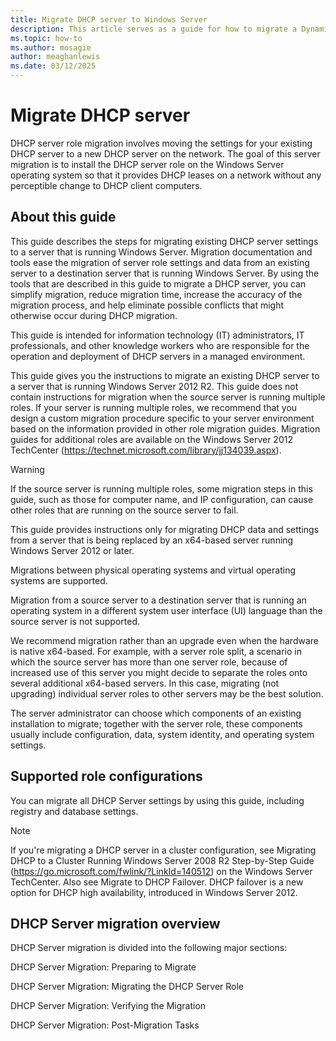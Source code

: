 ```yaml
---
title: Migrate DHCP server to Windows Server
description: This article serves as a guide for how to migrate a Dynamic Host Configuration Protocol (DHCP) in Windows Server.
ms.topic: how-to
ms.author: mosagie
author: meaghanlewis
ms.date: 03/12/2025
---
```


# Migrate DHCP server

DHCP server role migration involves moving the settings for your existing DHCP server to a new DHCP server on the network. The goal of this server migration is to install the DHCP server role on the Windows Server operating system so that it provides DHCP leases on a network without any perceptible change to DHCP client computers.

## About this guide

This guide describes the steps for migrating existing DHCP server settings to a server that is running Windows Server. Migration documentation and tools ease the migration of server role settings and data from an existing server to a destination server that is running Windows Server. By using the tools that are described in this guide to migrate a DHCP server, you can simplify migration, reduce migration time, increase the accuracy of the migration process, and help eliminate possible conflicts that might otherwise occur during DHCP migration.

This guide is intended for information technology (IT) administrators, IT professionals, and other knowledge workers who are responsible for the operation and deployment of DHCP servers in a managed environment.

This guide gives you the instructions to migrate an existing DHCP server to a server that is running Windows Server 2012 R2. This guide does not contain instructions for migration when the source server is running multiple roles. If your server is running multiple roles, we recommend that you design a custom migration procedure specific to your server environment based on the information provided in other role migration guides. Migration guides for additional roles are available on the Windows Server 2012 TechCenter (https://technet.microsoft.com/library/jj134039.aspx).

>[!WARNING]
>If the source server is running multiple roles, some migration steps in this guide, such as those for computer name, and IP configuration, can cause other roles that are running on the source server to fail.

This guide provides instructions only for migrating DHCP data and settings from a server that is being replaced by an x64-based server running Windows Server 2012 or later.

Migrations between physical operating systems and virtual operating systems are supported.

Migration from a source server to a destination server that is running an operating system in a different system user interface (UI) language than the source server is not supported.

We recommend migration rather than an upgrade even when the hardware is native x64-based. For example, with a server role split, a scenario in which the source server has more than one server role, because of increased use of this server you might decide to separate the roles onto several additional x64-based servers. In this case, migrating (not upgrading) individual server roles to other servers may be the best solution.

The server administrator can choose which components of an existing installation to migrate; together with the server role, these components usually include configuration, data, system identity, and operating system settings.

## Supported role configurations

You can migrate all DHCP Server settings by using this guide, including registry and database settings.

>[!NOTE]
>If you're migrating a DHCP server in a cluster configuration, see Migrating DHCP to a Cluster Running Windows Server 2008 R2 Step-by-Step Guide (https://go.microsoft.com/fwlink/?LinkId=140512) on the Windows Server TechCenter. Also see Migrate to DHCP Failover. DHCP failover is a new option for DHCP high availability, introduced in Windows Server 2012.

## DHCP Server migration overview

DHCP Server migration is divided into the following major sections:

DHCP Server Migration: Preparing to Migrate

DHCP Server Migration: Migrating the DHCP Server Role

DHCP Server Migration: Verifying the Migration

DHCP Server Migration: Post-Migration Tasks